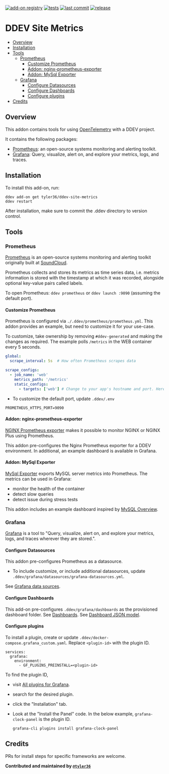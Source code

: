 [![add-on registry](https://img.shields.io/badge/DDEV-Add--on_Registry-blue)](https://addons.ddev.com)
[![tests](https://github.com/tyler36/ddev-site-metrics/actions/workflows/tests.yml/badge.svg?branch=main)](https://github.com/tyler36/ddev-site-metrics/actions/workflows/tests.yml?query=branch%3Amain)
[![last commit](https://img.shields.io/github/last-commit/tyler36/ddev-site-metrics)](https://github.com/tyler36/ddev-site-metrics/commits)
[![release](https://img.shields.io/github/v/release/tyler36/ddev-site-metrics)](https://github.com/tyler36/ddev-site-metrics/releases/latest)

# DDEV Site Metrics <!-- omit in toc -->

- [Overview](#overview)
- [Installation](#installation)
- [Tools](#tools)
  - [Prometheus](#prometheus)
    - [Customize Prometheus](#customize-prometheus)
    - [Addon: nginx-prometheus-exporter](#addon-nginx-prometheus-exporter)
    - [Addon: MySql Exporter](#addon-mysql-exporter)
  - [Grafana](#grafana)
    - [Configure Datasources](#configure-datasources)
    - [Configure Dashboards](#configure-dashboards)
    - [Configure plugins](#configure-plugins)
- [Credits](#credits)

## Overview

This addon contains tools for using [OpenTelemetry](https://github.com/open-telemetry/opentelemetry-collector) with a DDEV project.

It contains the following packages:

- [Prometheus](https://prometheus.io/docs/introduction/overview/): an open-source systems monitoring and alerting toolkit.
- [Grafana](https://grafana.com/docs/grafana/latest/): Query, visualize, alert on, and explore your metrics, logs, and traces.

## Installation

To install this add-on, run:

```shell
ddev add-on get tyler36/ddev-site-metrics
ddev restart
```

After installation, make sure to commit the .ddev directory to version control.

## Tools

### Prometheus

[Prometheus](https://prometheus.io/docs/introduction/overview/) is an open-source systems monitoring and alerting toolkit originally built at [SoundCloud](https://soundcloud.com/).

Prometheus collects and stores its metrics as time series data, i.e. metrics information is stored with the timestamp at which it was recorded, alongside optional key-value pairs called labels.

To open Prometheus: `ddev prometheus` or `ddev launch :9090` (assuming the default port).

#### Customize Prometheus

Prometheus is configured via `./.ddev/prometheus/prometheus.yml`. This addon provides an example, but need to customize it for your use-case.

To customize, take ownership by removing `#ddev-generated` and making the changes as required.
The example polls `/metrics` in the WEB container every 5 seconds.

```yml
global:
  scrape_interval: 5s  # How often Prometheus scrapes data

scrape_configs:
  - job_name: 'web'
    metrics_path: '/metrics'
    static_configs:
      - targets: ['web'] # Change to your app's hostname and port. Here, we use DDEV web container.
```

- To customize the default port, update `.ddev/.env`

```config
PROMETHEUS_HTTPS_PORT=9090
```

#### Addon: nginx-prometheus-exporter

[NGINX Prometheus exporter](https://hub.docker.com/r/nginx/nginx-prometheus-exporter) makes it possible to monitor NGINX or NGINX Plus using Prometheus.

This addon pre-configures the Nginx Prometheus exporter for a DDEV environment.
In additional, an example dashboard is available in Grafana.


#### Addon: MySql Exporter

[MySql Exporter](https://hub.docker.com/r/prom/mysqld-exporter) exports MySQL server metrics into Prometheus.
The metrics can be used in Grafana:

- monitor the health of the container
- detect slow queries
- detect issue during stress tests

This addon includes an example dashboard inspired by [MySQL Overview](https://grafana.com/grafana/dashboards/7362-mysql-overview/).

### Grafana

[Grafana](https://grafana.com/docs/grafana/latest/) is a tool to "Query, visualize, alert on, and explore your metrics, logs, and traces wherever they are stored.".

#### Configure Datasources

This addon pre-configures Prometheus as a datasource.

- To include customize, or include additional datasources, update `.ddev/grafana/datasources/grafana-datasources.yml`.

See [Grafana data sources](https://grafana.com/docs/grafana/latest/datasources/#grafana-data-sources).

#### Configure Dashboards

This add-on pre-configures `.ddev/grafana/dashboards` as the provisioned dashboard folder.
See [Dashboards](https://grafana.com/docs/grafana/latest/dashboards/).
See [Dashboard JSON model](https://grafana.com/docs/grafana/latest/dashboards/build-dashboards/view-dashboard-json-model/).

#### Configure plugins

To install a plugin, create or update `.ddev/docker-compose.grafana_custom.yaml`.
Replace `<plugin-id>` with the plugin ID.

```
services:
  grafana:
    environment:
      - GF_PLUGINS_PREINSTALL=<plugin-id>
```

To find the plugin ID,
  - visit [All plugins for Grafana](https://grafana.com/grafana/plugins/all-plugins/).
  - search for the desired plugin.
  - click the "Installation" tab.
  - Look at the "Install the Panel" code. In the below example, `grafana-clock-panel` is the plugin ID.

    ```shell
    grafana-cli plugins install grafana-clock-panel
    ```

## Credits

PRs for install steps for specific frameworks are welcome.

**Contributed and maintained by [`@tyler36`](https://github.com/tyler36)**

